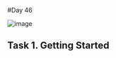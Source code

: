 
 #Day 46

 
![image](https://github.com/user-attachments/assets/ad5b5dc4-6327-4421-a6f7-b7791d26e3ae)

<h2>Task 1. Getting Started</h2>

